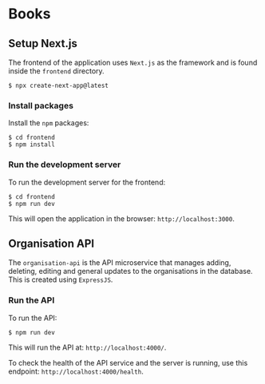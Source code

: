 # Books

## Setup Next.js
The frontend of the application uses `Next.js` as the framework and is found inside the `frontend` directory.

```shell
$ npx create-next-app@latest
```

### Install packages
Install the `npm` packages:

```shell
$ cd frontend
$ npm install
```

### Run the development server
To run the development server for the frontend:

```shell
$ cd frontend
$ npm run dev
```

This will open the application in the browser: `http://localhost:3000`.

## Organisation API
The `organisation-api` is the API microservice that manages adding, deleting, editing and general updates to the organisations in the database. This is created using `ExpressJS`.

### Run the API
To run the API:

```shell
$ npm run dev
```

This will run the API at: `http://localhost:4000/`.

To check the health of the API service and the server is running, use this endpoint: `http://localhost:4000/health`.